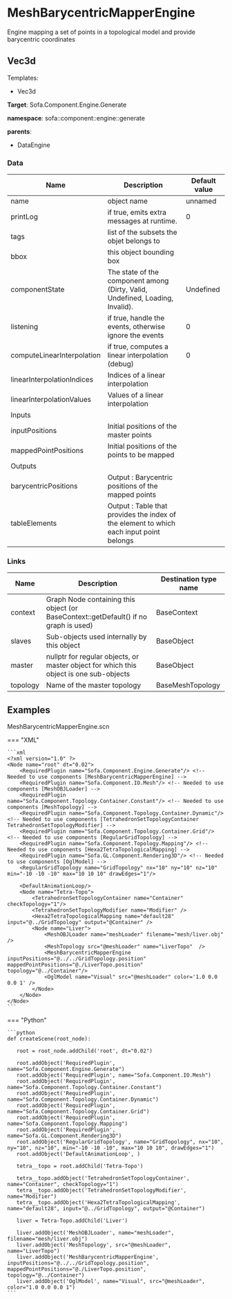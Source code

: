 <!-- generate_doc -->
# MeshBarycentricMapperEngine

Engine mapping a set of points in a topological model and provide barycentric coordinates


## Vec3d

Templates:

- Vec3d

__Target__: Sofa.Component.Engine.Generate

__namespace__: sofa::component::engine::generate

__parents__:

- DataEngine

### Data

<table>
    <thead>
        <tr>
            <th>Name</th>
            <th>Description</th>
            <th>Default value</th>
        </tr>
    </thead>
    <tbody>
	<tr>
		<td>name</td>
		<td>
object name
		</td>
		<td>unnamed</td>
	</tr>
	<tr>
		<td>printLog</td>
		<td>
if true, emits extra messages at runtime.
		</td>
		<td>0</td>
	</tr>
	<tr>
		<td>tags</td>
		<td>
list of the subsets the objet belongs to
		</td>
		<td></td>
	</tr>
	<tr>
		<td>bbox</td>
		<td>
this object bounding box
		</td>
		<td></td>
	</tr>
	<tr>
		<td>componentState</td>
		<td>
The state of the component among (Dirty, Valid, Undefined, Loading, Invalid).
		</td>
		<td>Undefined</td>
	</tr>
	<tr>
		<td>listening</td>
		<td>
if true, handle the events, otherwise ignore the events
		</td>
		<td>0</td>
	</tr>
	<tr>
		<td>computeLinearInterpolation</td>
		<td>
if true, computes a linear interpolation (debug)
		</td>
		<td>0</td>
	</tr>
	<tr>
		<td>linearInterpolationIndices</td>
		<td>
Indices of a linear interpolation
		</td>
		<td></td>
	</tr>
	<tr>
		<td>linearInterpolationValues</td>
		<td>
Values of a linear interpolation
		</td>
		<td></td>
	</tr>
	<tr>
		<td colspan="3">Inputs</td>
	</tr>
	<tr>
		<td>inputPositions</td>
		<td>
Initial positions of the master points
		</td>
		<td></td>
	</tr>
	<tr>
		<td>mappedPointPositions</td>
		<td>
Initial positions of the points to be mapped
		</td>
		<td></td>
	</tr>
	<tr>
		<td colspan="3">Outputs</td>
	</tr>
	<tr>
		<td>barycentricPositions</td>
		<td>
Output : Barycentric positions of the mapped points
		</td>
		<td></td>
	</tr>
	<tr>
		<td>tableElements</td>
		<td>
Output : Table that provides the index of the element to which each input point belongs
		</td>
		<td></td>
	</tr>

</tbody>
</table>

### Links


| Name | Description | Destination type name |
| ---- | ----------- | --------------------- |
|context|Graph Node containing this object (or BaseContext::getDefault() if no graph is used)|BaseContext|
|slaves|Sub-objects used internally by this object|BaseObject|
|master|nullptr for regular objects, or master object for which this object is one sub-objects|BaseObject|
|topology|Name of the master topology|BaseMeshTopology|

## Examples 

MeshBarycentricMapperEngine.scn

=== "XML"

    ```xml
    <?xml version="1.0" ?>
    <Node name="root" dt="0.02">
        <RequiredPlugin name="Sofa.Component.Engine.Generate"/> <!-- Needed to use components [MeshBarycentricMapperEngine] -->
        <RequiredPlugin name="Sofa.Component.IO.Mesh"/> <!-- Needed to use components [MeshOBJLoader] -->
        <RequiredPlugin name="Sofa.Component.Topology.Container.Constant"/> <!-- Needed to use components [MeshTopology] -->
        <RequiredPlugin name="Sofa.Component.Topology.Container.Dynamic"/> <!-- Needed to use components [TetrahedronSetTopologyContainer TetrahedronSetTopologyModifier] -->
        <RequiredPlugin name="Sofa.Component.Topology.Container.Grid"/> <!-- Needed to use components [RegularGridTopology] -->
        <RequiredPlugin name="Sofa.Component.Topology.Mapping"/> <!-- Needed to use components [Hexa2TetraTopologicalMapping] -->
        <RequiredPlugin name="Sofa.GL.Component.Rendering3D"/> <!-- Needed to use components [OglModel] -->
        <RegularGridTopology name="GridTopology" nx="10" ny="10" nz="10" min="-10 -10 -10" max="10 10 10" drawEdges="1"/>
    
        <DefaultAnimationLoop/>
        <Node name="Tetra-Topo">
            <TetrahedronSetTopologyContainer name="Container" checkTopology="1"/>
            <TetrahedronSetTopologyModifier name="Modifier" />
            <Hexa2TetraTopologicalMapping name="default28" input="@../GridTopology" output="@Container" />
            <Node name="Liver">
                <MeshOBJLoader name="meshLoader" filename="mesh/liver.obj" />
                <MeshTopology src="@meshLoader" name="LiverTopo"  />
                <MeshBarycentricMapperEngine inputPositions="@../../GridTopology.position" mappedPointPositions="@./LiverTopo.position" topology="@../Container"/>
                <OglModel name="Visual" src="@meshLoader" color='1.0 0.0 0.0 1' />
            </Node>
        </Node>
    </Node>
    ```

=== "Python"

    ```python
    def createScene(root_node):

       root = root_node.addChild('root', dt="0.02")

       root.addObject('RequiredPlugin', name="Sofa.Component.Engine.Generate")
       root.addObject('RequiredPlugin', name="Sofa.Component.IO.Mesh")
       root.addObject('RequiredPlugin', name="Sofa.Component.Topology.Container.Constant")
       root.addObject('RequiredPlugin', name="Sofa.Component.Topology.Container.Dynamic")
       root.addObject('RequiredPlugin', name="Sofa.Component.Topology.Container.Grid")
       root.addObject('RequiredPlugin', name="Sofa.Component.Topology.Mapping")
       root.addObject('RequiredPlugin', name="Sofa.GL.Component.Rendering3D")
       root.addObject('RegularGridTopology', name="GridTopology", nx="10", ny="10", nz="10", min="-10 -10 -10", max="10 10 10", drawEdges="1")
       root.addObject('DefaultAnimationLoop', )

       tetra__topo = root.addChild('Tetra-Topo')

       tetra__topo.addObject('TetrahedronSetTopologyContainer', name="Container", checkTopology="1")
       tetra__topo.addObject('TetrahedronSetTopologyModifier', name="Modifier")
       tetra__topo.addObject('Hexa2TetraTopologicalMapping', name="default28", input="@../GridTopology", output="@Container")

       liver = Tetra-Topo.addChild('Liver')

       liver.addObject('MeshOBJLoader', name="meshLoader", filename="mesh/liver.obj")
       liver.addObject('MeshTopology', src="@meshLoader", name="LiverTopo")
       liver.addObject('MeshBarycentricMapperEngine', inputPositions="@../../GridTopology.position", mappedPointPositions="@./LiverTopo.position", topology="@../Container")
       liver.addObject('OglModel', name="Visual", src="@meshLoader", color="1.0 0.0 0.0 1")
    ```


